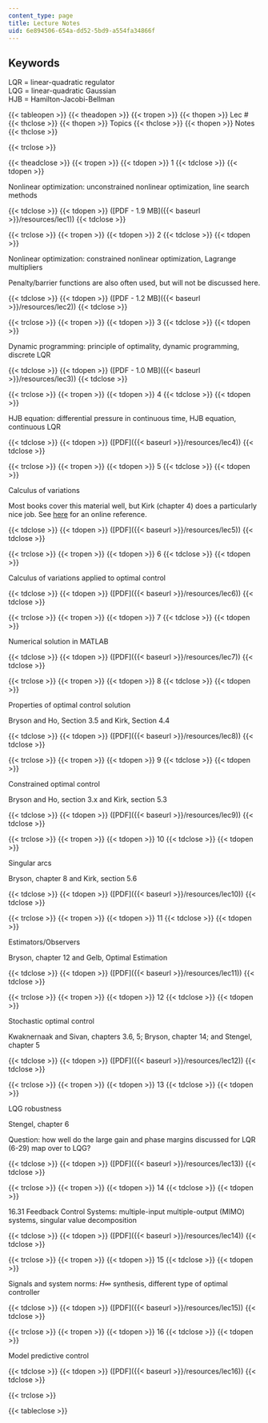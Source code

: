 ```yaml
---
content_type: page
title: Lecture Notes
uid: 6e894506-654a-dd52-5bd9-a554fa34866f
---
```


Keywords
--------

LQR = linear-quadratic regulator  
LQG = linear-quadratic Gaussian  
HJB = Hamilton-Jacobi-Bellman

{{< tableopen >}}
{{< theadopen >}}
{{< tropen >}}
{{< thopen >}}
Lec #
{{< thclose >}}
{{< thopen >}}
Topics
{{< thclose >}}
{{< thopen >}}
Notes
{{< thclose >}}

{{< trclose >}}

{{< theadclose >}}
{{< tropen >}}
{{< tdopen >}}
1
{{< tdclose >}}
{{< tdopen >}}


Nonlinear optimization: unconstrained nonlinear optimization, line search methods


{{< tdclose >}}
{{< tdopen >}}
([PDF - 1.9 MB]({{< baseurl >}}/resources/lec1))
{{< tdclose >}}

{{< trclose >}}
{{< tropen >}}
{{< tdopen >}}
2
{{< tdclose >}}
{{< tdopen >}}


Nonlinear optimization: constrained nonlinear optimization, Lagrange multipliers

Penalty/barrier functions are also often used, but will not be discussed here.


{{< tdclose >}}
{{< tdopen >}}
([PDF - 1.2 MB]({{< baseurl >}}/resources/lec2))
{{< tdclose >}}

{{< trclose >}}
{{< tropen >}}
{{< tdopen >}}
3
{{< tdclose >}}
{{< tdopen >}}


Dynamic programming: principle of optimality, dynamic programming, discrete LQR


{{< tdclose >}}
{{< tdopen >}}
([PDF - 1.0 MB]({{< baseurl >}}/resources/lec3))
{{< tdclose >}}

{{< trclose >}}
{{< tropen >}}
{{< tdopen >}}
4
{{< tdclose >}}
{{< tdopen >}}


HJB equation: differential pressure in continuous time, HJB equation, continuous LQR


{{< tdclose >}}
{{< tdopen >}}
([PDF]({{< baseurl >}}/resources/lec4))
{{< tdclose >}}

{{< trclose >}}
{{< tropen >}}
{{< tdopen >}}
5
{{< tdclose >}}
{{< tdopen >}}


Calculus of variations

Most books cover this material well, but Kirk (chapter 4) does a particularly nice job. See [here](http://mathworld.wolfram.com/CalculusofVariations.html) for an online reference.


{{< tdclose >}}
{{< tdopen >}}
([PDF]({{< baseurl >}}/resources/lec5))
{{< tdclose >}}

{{< trclose >}}
{{< tropen >}}
{{< tdopen >}}
6
{{< tdclose >}}
{{< tdopen >}}


Calculus of variations applied to optimal control


{{< tdclose >}}
{{< tdopen >}}
([PDF]({{< baseurl >}}/resources/lec6))
{{< tdclose >}}

{{< trclose >}}
{{< tropen >}}
{{< tdopen >}}
7
{{< tdclose >}}
{{< tdopen >}}


Numerical solution in MATLAB


{{< tdclose >}}
{{< tdopen >}}
([PDF]({{< baseurl >}}/resources/lec7))
{{< tdclose >}}

{{< trclose >}}
{{< tropen >}}
{{< tdopen >}}
8
{{< tdclose >}}
{{< tdopen >}}


Properties of optimal control solution

Bryson and Ho, Section 3.5 and Kirk, Section 4.4


{{< tdclose >}}
{{< tdopen >}}
([PDF]({{< baseurl >}}/resources/lec8))
{{< tdclose >}}

{{< trclose >}}
{{< tropen >}}
{{< tdopen >}}
9
{{< tdclose >}}
{{< tdopen >}}


Constrained optimal control

Bryson and Ho, section 3.x and Kirk, section 5.3


{{< tdclose >}}
{{< tdopen >}}
([PDF]({{< baseurl >}}/resources/lec9))
{{< tdclose >}}

{{< trclose >}}
{{< tropen >}}
{{< tdopen >}}
10
{{< tdclose >}}
{{< tdopen >}}


Singular arcs

Bryson, chapter 8 and Kirk, section 5.6


{{< tdclose >}}
{{< tdopen >}}
([PDF]({{< baseurl >}}/resources/lec10))
{{< tdclose >}}

{{< trclose >}}
{{< tropen >}}
{{< tdopen >}}
11
{{< tdclose >}}
{{< tdopen >}}


Estimators/Observers

Bryson, chapter 12 and Gelb, Optimal Estimation


{{< tdclose >}}
{{< tdopen >}}
([PDF]({{< baseurl >}}/resources/lec11))
{{< tdclose >}}

{{< trclose >}}
{{< tropen >}}
{{< tdopen >}}
12
{{< tdclose >}}
{{< tdopen >}}


Stochastic optimal control

Kwaknernaak and Sivan, chapters 3.6, 5; Bryson, chapter 14; and Stengel, chapter 5


{{< tdclose >}}
{{< tdopen >}}
([PDF]({{< baseurl >}}/resources/lec12))
{{< tdclose >}}

{{< trclose >}}
{{< tropen >}}
{{< tdopen >}}
13
{{< tdclose >}}
{{< tdopen >}}


LQG robustness

Stengel, chapter 6

Question: how well do the large gain and phase margins discussed for LQR (6-29) map over to LQG?


{{< tdclose >}}
{{< tdopen >}}
([PDF]({{< baseurl >}}/resources/lec13))
{{< tdclose >}}

{{< trclose >}}
{{< tropen >}}
{{< tdopen >}}
14
{{< tdclose >}}
{{< tdopen >}}


16.31 Feedback Control Systems: multiple-input multiple-output (MIMO) systems, singular value decomposition


{{< tdclose >}}
{{< tdopen >}}
([PDF]({{< baseurl >}}/resources/lec14))
{{< tdclose >}}

{{< trclose >}}
{{< tropen >}}
{{< tdopen >}}
15
{{< tdclose >}}
{{< tdopen >}}


Signals and system norms: _H∞_ synthesis, different type of optimal controller


{{< tdclose >}}
{{< tdopen >}}
([PDF]({{< baseurl >}}/resources/lec15))
{{< tdclose >}}

{{< trclose >}}
{{< tropen >}}
{{< tdopen >}}
16
{{< tdclose >}}
{{< tdopen >}}


Model predictive control


{{< tdclose >}}
{{< tdopen >}}
([PDF]({{< baseurl >}}/resources/lec16))
{{< tdclose >}}

{{< trclose >}}

{{< tableclose >}}